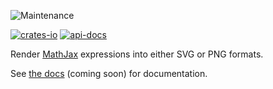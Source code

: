 ![Maintenance](https://img.shields.io/badge/maintenance-actively--developed-brightgreen.svg)
<!-- [![CI](https://github.com/Nigecat/mathjax/actions/workflows/main.yml/badge.svg)](https://github.com/Nigecat/mathjax/actions) -->
[![crates-io](https://img.shields.io/crates/v/mathjax.svg)](https://crates.io/crates/mathjax)
[![api-docs](https://docs.rs/mathjax/badge.svg)](https://docs.rs/mathjax})

Render [MathJax](https://www.mathjax.org/) expressions into either SVG or PNG formats.

See [the docs](https://docs.rs/mathjax) (coming soon) for documentation.
